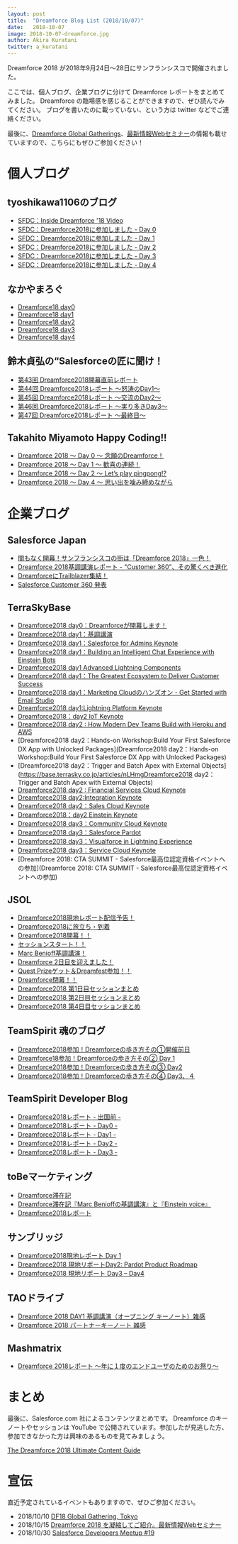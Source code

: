 ```yaml
---
layout: post
title:  "Dreamforce Blog List (2018/10/07)"
date:   2018-10-07
image: 2018-10-07-dreamforce.jpg
author: Akira Kuratani
twitter: a_kuratani
---
```


<p class="intro"><span class="dropcap">D</span>reamforce 2018 が2018年9月24日〜28日にサンフランシスコで開催されました。</p>

ここでは、個人ブログ、企業ブログに分けて Dreamforce レポートをまとめてみました。
Dreamforce の臨場感を感じることができますので、ぜひ読んでみてください。
ブログを書いたのに載っていない、という方は twitter などでご連絡ください。

最後に、[Dreamforce Global Gatherings](https://trailblazercommunitygroups.com/events/details/salesforce-tokyo-jp-developers-group-presents-df18-global-gathering-tokyo#/)、[最新情報Webセミナー](https://developer.salesforce.com/events/webinars/jp-DF2018-update/)の情報も載せていますので、こちらにもぜひご参加ください！

# 個人ブログ

## tyoshikawa1106のブログ

- [SFDC：Inside Dreamforce '18 Video](https://tyoshikawa1106.hatenablog.com/entry/2018/09/23/215548)
- [SFDC：Dreamforce2018に参加しました - Day 0](https://tyoshikawa1106.hatenablog.com/entry/2018/09/25/183729)
- [SFDC：Dreamforce2018に参加しました - Day 1](https://tyoshikawa1106.hatenablog.com/entry/2018/09/27/010129)
- [SFDC：Dreamforce2018に参加しました - Day 2](https://tyoshikawa1106.hatenablog.com/entry/2018/09/27/233017)
- [SFDC：Dreamforce2018に参加しました - Day 3](https://tyoshikawa1106.hatenablog.com/entry/2018/09/28/171301)
- [SFDC：Dreamforce2018に参加しました - Day 4](https://tyoshikawa1106.hatenablog.com/entry/2018/10/06/111921)

## なかやまろぐ

- [Dreamforce18 day0](http://nakayamalog.blogspot.com/2018/09/dreamforce18day0.html)
- [Dreamforce18 day1](http://nakayamalog.blogspot.com/2018/09/dreamforce18day1.html)
- [Dreamforce18 day2](http://nakayamalog.blogspot.com/2018/09/dreamforce18day2.html)
- [Dreamforce18 day3](http://nakayamalog.blogspot.com/2018/09/dreamforce18day3.html)
- [Dreamforce18 day4](http://nakayamalog.blogspot.com/2018/09/dreamforce18day4.html)

## 鈴木貞弘の“Salesforceの匠に聞け！

- [第43回 Dreamforce2018開幕直前レポート](http://blogs.itmedia.co.jp/sadahiro29/2018/09/43_dreamforce2018.html)
- [第44回 Dreamforce2018レポート ～怒涛のDay1～](http://blogs.itmedia.co.jp/sadahiro29/2018/09/44_dreamforce2018_day1.html)
- [第45回 Dreamforce2018レポート ～交流のDay2～](http://blogs.itmedia.co.jp/sadahiro29/2018/09/45_dreamforce2018_day2.html)
- [第46回 Dreamforce2018レポート ～実り多きDay3～](http://blogs.itmedia.co.jp/sadahiro29/2018/09/46_dreamforce2018_day3.html)
- [第47回 Dreamforce2018レポート ～最終日～](http://blogs.itmedia.co.jp/sadahiro29/2018/09/47_dreamforce2018.html)

## Takahito Miyamoto Happy Coding!!

- [Dreamforce 2018 〜 Day 0 〜 念願のDreamforce！](https://medium.com/takahitomiyamoto/dreamforce-2018-day-0-efbd945bb19c?source=collection_home---4------3---------------------)
- [Dreamforce 2018 〜 Day 1 〜 歓喜の連続！](https://medium.com/takahitomiyamoto/dreamforce-2018-day-1-91977be05e02?source=collection_home---4------2---------------------)
- [Dreamforce 2018 〜 Day 2 〜 Let’s play pingpong!?](https://medium.com/takahitomiyamoto/dreamforce-2018-day-2-e87195df4239?source=collection_home---4------0---------------------)
- [Dreamforce 2018 〜 Day 4 〜 思い出を噛み締めながら](https://medium.com/takahitomiyamoto/dreamforce-2018-day-4-222e73b9d6d5?source=collection_home---4------1---------------------)

# 企業ブログ

## Salesforce Japan

- [間もなく開幕！サンフランシスコの街は「Dreamforce 2018」一色！](https://www.salesforce.com/jp/blog/2018/09/dreamforce-report-vol1.html)
- [Dreamforce 2018基調講演レポート - "Customer 360”、その驚くべき進化](https://www.salesforce.com/jp/blog/2018/09/dreamforce-report-vol2.html)
- [DreamforceにTrailblazer集結！](https://developer.salesforce.com/jpblogs/2018/10/jp-trailblazer-dreamforce/)
- [Salesforce Customer 360 発表](https://developer.salesforce.com/jpblogs/2018/09/customer360/)

## TerraSkyBase

- [Dreamforce2018 day0：Dreamforceが開幕します！](https://base.terrasky.co.jp/articles/Rsh2l)
- [Dreamforce2018 day1：基調講演](https://base.terrasky.co.jp/articles/5EnVP)
- [Dreamforce2018 day1：Salesforce for Admins Keynote](https://base.terrasky.co.jp/articles/Ebpiq)
- [Dreamforce2018 day1：Building an Intelligent Chat Experience with Einstein Bots](https://base.terrasky.co.jp/articles/FVZWL)
- [Dreamforce2018 day1 Advanced Lightning Components](https://base.terrasky.co.jp/articles/zQzmR)
- [Dreamforce2018 day1：The Greatest Ecosystem to Deliver Customer Success](https://base.terrasky.co.jp/articles/lOO1n)
- [Dreamforce2018 day1：Marketing Cloudのハンズオン - Get Started with Email Studio](https://base.terrasky.co.jp/articles/g46Tr)
- [Dreamforce2018 day1:Lightning Platform Keynote](https://base.terrasky.co.jp/articles/jGrhf)
- [Dreamforce2018：day2 IoT Keynote](https://base.terrasky.co.jp/articles/tG92D)
- [Dreamforce2018 day2 : How Modern Dev Teams Build with Heroku and AWS](https://base.terrasky.co.jp/articles/JzHef)
- [Dreamforce2018 day2：Hands-on Workshop:Build Your First Salesforce DX App with Unlocked Packages](Dreamforce2018 day2：Hands-on Workshop:Build Your First Salesforce DX App with Unlocked Packages)
- [Dreamforce2018 day2：Trigger and Batch Apex with External Objects](https://base.terrasky.co.jp/articles/nLHmgDreamforce2018 day2：Trigger and Batch Apex with External Objects)
- [Dreamforce2018 day2 : Financial Services Cloud Keynote](https://base.terrasky.co.jp/articles/ieXiC)
- [Dreamforce2018 day2:Integration Keynote](https://base.terrasky.co.jp/articles/hByvh)
- [Dreamforce2018 day2：Sales Cloud Keynote](https://base.terrasky.co.jp/articles/l2Qx8)
- [Dreamforce2018：day2 Einstein Keynote](https://base.terrasky.co.jp/articles/IfHPS)
- [Dreamforce2018 day3：Community Cloud Keynote](https://base.terrasky.co.jp/articles/vdsys)
- [Dreamforce2018 day3：Salesforce Pardot](https://base.terrasky.co.jp/articles/qAzwF)
- [Dreamforce2018 day3：Visualforce in Lightning Experience](https://base.terrasky.co.jp/articles/GbBwF)
- [Dreamforce2018 day3：Service Cloud Keynote](https://base.terrasky.co.jp/articles/bozmN)
- [Dreamforce 2018: CTA SUMMIT - Salesforce最高位認定資格イベントへの参加](Dreamforce 2018: CTA SUMMIT - Salesforce最高位認定資格イベントへの参加)

## JSOL

- [Dreamforce2018現地レポート配信予告！](https://jsol-biz-innovation.com/blog/blog_diaries/view/14)
- [Dreamforce2018に旅立ち・到着](https://jsol-biz-innovation.com/blog/blog_diaries/view/17)
- [Dreamforce2018開幕！！](https://jsol-biz-innovation.com/blog/blog_diaries/view/15)
- [セッションスタート！！](https://jsol-biz-innovation.com/blog/blog_diaries/view/16)
- [Marc Benioff基調講演！](https://jsol-biz-innovation.com/blog/blog_diaries/view/18)
- [Dreamforce 2日目を迎えました！](https://jsol-biz-innovation.com/blog/blog_diaries/view/19)
- [Quest Prizeゲット＆Dreamfest参加！！](https://jsol-biz-innovation.com/blog/blog_diaries/view/20)
- [Dreamforce閉幕！！](https://jsol-biz-innovation.com/blog/blog_diaries/view/21)
- [Dreamforce2018 第1日目セッションまとめ](https://jsol-biz-innovation.com/blog/blog_diaries/view/22)
- [Dreamforce2018 第2日目セッションまとめ](https://jsol-biz-innovation.com/blog/blog_diaries/view/23)
- [Dreamforce2018 第4日目セッションまとめ](https://jsol-biz-innovation.com/blog/blog_diaries/view/24)

## TeamSpirit 魂のブログ

- [Dreamforce2018参加！Dreamforceの歩き方その①開催前日](https://www.teamspirit.co.jp/blog/staff/2018/09/dreamforce2018dreamforce.html)
- [Dreamforce18参加！Dreamforceの歩き方その② Day 1](https://www.teamspirit.co.jp/blog/staff/2018/09/dreamforce18dreamforce-day-1.html)
- [Dreamforce2018参加！Dreamforceの歩き方その③ Day2](https://www.teamspirit.co.jp/blog/staff/2018/10/dreamforce2018dreamforce-day2.html)
- [Dreamforce2018参加！Dreamforceの歩き方その④ Day3、４](https://www.teamspirit.co.jp/blog/staff/2018/10/dreamforce2018dreamforce-day3.html)

## TeamSpirit Developer Blog

- [Dreamforce2018レポート - 出国前 -](http://teamspirit.hatenablog.com/entry/2018/09/24/194511)
- [Dreamforce2018レポート - Day0 -](http://teamspirit.hatenablog.com/entry/2018/09/25/155014)
- [Dreamforce2018レポート - Day1 -](http://teamspirit.hatenablog.com/entry/2018/09/26/171303)
- [Dreamforce2018レポート - Day2 -](http://teamspirit.hatenablog.com/entry/2018/09/27/182137)
- [Dreamforce2018レポート - Day3 -](http://teamspirit.hatenablog.com/entry/2018/09/28/162643)

## toBeマーケティング

- [Dreamforce滞在記](https://tobem.jp/pardot_blog/salesforce/201809251406.html)
- [Dreamforce滞在記『Marc Benioffの基調講演』と『Einstein voice』](https://tobem.jp/pardot_blog/dreamforce_1/201810031540.html)
- [Dreamforce2018レポート](https://tobem.jp/pardot_blog/dreamforce_1/201810051627.html)

## サンブリッジ

- [Dreamforce2018現地レポート Day 1](https://www.sunbridge.com/blog/seminar_report/dreamforce2018_report_day1/)
- [Dreamforce2018 現地リポートDay2: Pardot Product Roadmap](https://www.sunbridge.com/blog/seminar_report/dreamforce2018_report_day2/)
- [Dreamforce2018 現地リポート Day3 – Day4](https://www.sunbridge.com/blog/seminar_report/dreamforce2018_report_day3/)

## TAOドライブ

- [Dreamforce 2018 DAY1 基調講演（オープニング キーノート）雑感](https://taodrive.com/blog/dreamforce2018-day1-impressions.html)
- [Dreamforce 2018 パートナーキーノート 雑感](https://taodrive.com/blog/dreamforce2018-partnerkeynote-impressions.html)

## Mashmatrix

- [Dreamforce 2018レポート 〜年に１度のエンドユーザのためのお祭り〜](https://www.mashmatrix.co.jp/blog/posts/20180926-dreamforce-2018-report.html)

# まとめ

最後に、Salesforce.com 社によるコンテンツまとめです。
Dreamforce のキーノートやセッションは YouTube で公開されています。参加したが見逃した方、参加できなかった方は興味のあるものを見てみましょう。

[The Dreamforce 2018 Ultimate Content Guide](https://www.salesforce.com/blog/2018/10/dreamforce-18-ultimate-content-guide.html)

# 宣伝

直近予定されているイベントもありますので、ぜひご参加ください。

- 2018/10/10 [DF18 Global Gathering, Tokyo](https://trailblazercommunitygroups.com/events/details/salesforce-tokyo-jp-developers-group-presents-df18-global-gathering-tokyo#/)
- 2018/10/15 [Dreamforce 2018 を凝縮してご紹介。最新情報Webセミナー](https://developer.salesforce.com/events/webinars/jp-DF2018-update/)
- 2018/10/30 [Salesforce Developers Meetup \#19](https://trailblazercommunitygroups.com/events/details/salesforce-tokyo-jp-developers-group-presents-salesforce-developers-meetup-19#/)

<script async src="https://platform.twitter.com/widgets.js" charset="utf-8"></script>
